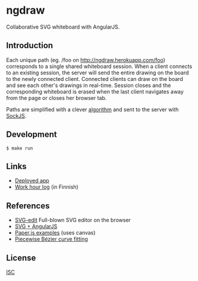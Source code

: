 # ngdraw

Collaborative SVG whiteboard with AngularJS.

## Introduction

Each unique path (eg. /foo on http://ngdraw.herokuapp.com/foo) corresponds to a
single shared whiteboard session. When a client connects to an existing
session, the server will send the entire drawing on the board to the
newly connected client. Connected clients can draw on the board and see each
other's drawings in real-time. Session closes and the corresponding whiteboard is
erased when the last client navigates away from the page or closes her browser tab.

Paths are simplified with a clever
[algorithm](http://iut-arles.univ-provence.fr/web/romain-raffin/sites/romain-raffin/IMG/pdf/PSchndeider_An_Algorithm_for_automatically_fitting_digitized_curves.pdf)
and sent to the server with [SockJS](https://github.com/sockjs/).

## Development

    $ make run

## Links

* [Deployed app](http://ngdraw.herokuapp.com/)
* [Work hour log](tuntikirjanpito.md) (in Finnish)

## References

* [SVG-edit](https://code.google.com/p/svg-edit/) Full-blown SVG editor on the browser
* [SVG + AngularJS](http://alexandros.resin.io/angular-d3-svg/)
* [Paper.js examples](http://paperjs.org/examples/path-simplification/) (uses canvas)
* [Piecewise Bézier curve fitting](http://iut-arles.univ-provence.fr/web/romain-raffin/sites/romain-raffin/IMG/pdf/PSchndeider_An_Algorithm_for_automatically_fitting_digitized_curves.pdf)

## License

[ISC](http://en.wikipedia.org/wiki/ISC_license)
